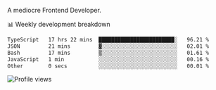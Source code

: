 A mediocre Frontend Developer.

📊 Weekly development breakdown
<!--START_SECTION:waka-->

```txt
TypeScript   17 hrs 22 mins  ████████████████████████░   96.21 %
JSON         21 mins         ▓░░░░░░░░░░░░░░░░░░░░░░░░   02.01 %
Bash         17 mins         ▒░░░░░░░░░░░░░░░░░░░░░░░░   01.61 %
JavaScript   1 min           ░░░░░░░░░░░░░░░░░░░░░░░░░   00.16 %
Other        0 secs          ░░░░░░░░░░░░░░░░░░░░░░░░░   00.01 %
```

<!--END_SECTION:waka-->

<img src="https://gpvc.arturio.dev/iqbalfasri" alt="Profile views"/>

